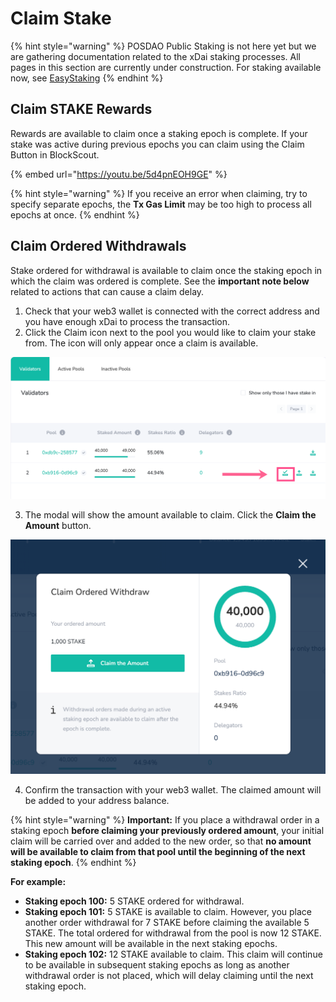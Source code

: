 # Claim Stake

{% hint style="warning" %}
POSDAO Public Staking is not here yet but we are gathering documentation related to the xDai staking processes. All pages in this section are currently under construction. For staking available now, see [EasyStaking](../../easy-staking/)
{% endhint %}

## Claim STAKE Rewards

Rewards are available to claim once a staking epoch is complete. If your stake was active during previous epochs you can claim using the Claim Button in BlockScout. 

{% embed url="https://youtu.be/5d4pnEOH9GE" %}

{% hint style="warning" %}
If you receive an error when claiming, try to specify separate epochs, the **Tx Gas Limit** may be too high to process all epochs at once.
{% endhint %}

## Claim Ordered Withdrawals

Stake ordered for withdrawal is available to claim once the staking epoch in which the claim was ordered is complete. See the **important note below** related to actions that can cause a claim delay.

1. Check that your web3 wallet is connected with the correct address and you have enough xDai to process the transaction. 
2. Click the Claim icon next to the pool you would like to claim your stake from. The icon will only appear once a claim is available.  

![](../../../.gitbook/assets/claim-withdrawal.png)

3. The modal will show the amount available to claim. Click the **Claim the Amount** button.  

![](../../../.gitbook/assets/claim-odered-withdrawal.png)

4. Confirm the transaction with your web3 wallet. The claimed amount will be added to your address balance.

{% hint style="warning" %}
**Important:** If you place a withdrawal order in a staking epoch **before claiming your previously ordered amount**, your initial claim will be carried over and added to the new order, so that **no amount will be available to claim from that pool until the beginning of the next staking epoch**.
{% endhint %}

**For example:**

* **Staking epoch 100:** 5 STAKE ordered for withdrawal.
* **Staking epoch 101:** 5 STAKE is available to claim. However, you place another order withdrawal for 7 STAKE before claiming the available 5 STAKE. The total ordered for withdrawal from the pool is now 12 STAKE. This new amount will be available in the next staking epochs.
* **Staking epoch 102:** 12 STAKE available to claim. This claim will continue to be available in subsequent staking epochs as long as another withdrawal order is not placed, which will delay claiming until the next staking epoch.


